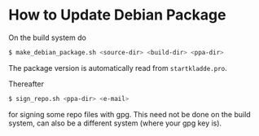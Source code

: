 # How to Update Debian Package

On the build system do
```bash
$ make_debian_package.sh <source-dir> <build-dir> <ppa-dir>
```
The package version is automatically read from `startkladde.pro`.

Thereafter
```bash
$ sign_repo.sh <ppa-dir> <e-mail>
```
for signing some repo files with gpg. This need not be done on the build system, can also be a different system (where your gpg key is).